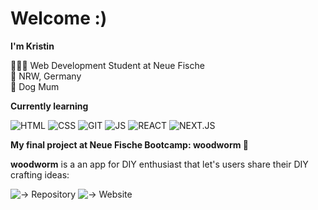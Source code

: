 # Welcome :)

**I'm Kristin**  
  
👩🏼‍💻 Web Development Student at Neue Fische  
📍 NRW, Germany  
🐩 Dog Mum  

**Currently learning**  

![HTML](https://img.shields.io/badge/HTML5-E34F26?style=for-the-badge&logo=html5&logoColor=white)
![CSS](https://img.shields.io/badge/CSS3-1572B6?style=for-the-badge&logo=css3&logoColor=white
)
![GIT](https://img.shields.io/badge/GIT-E44C30?style=for-the-badge&logo=git&logoColor=white
)
![JS](https://img.shields.io/badge/JavaScript-323330?style=for-the-badge&logo=javascript&logoColor=F7DF1
)
![REACT](https://img.shields.io/badge/React-20232A?style=for-the-badge&logo=react&logoColor=61DAFB   
)
![NEXT.JS](https://img.shields.io/badge/next%20js-000000?style=for-the-badge&logo=nextdotjs&logoColor=white
)

**My final project at Neue Fische Bootcamp: woodworm 🐛**

**woodworm** is a an app for DIY enthusiast that let's users share their DIY crafting ideas:

![-> Repository](https://github.com/On-Fi/D.I.Y-App)
![-> Website](https://diy-app-flame.vercel.app/)
